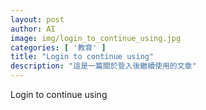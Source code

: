 ```yaml
---
layout: post
author: AI
image: img/login_to_continue_using.jpg
categories: [ '教育' ]
title: "Login to continue using"
description: "這是一篇關於登入後繼續使用的文章"
---
```

Login to continue using